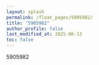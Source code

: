 ```yaml
---
layout: splash
permalink: /float_pages/5905982/
title: "5905982"
author_profile: false
last_modified_at: 2025-06-13
toc: false
---
```

 
5905982
